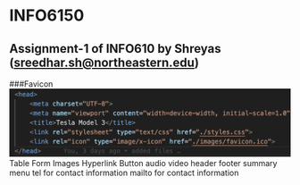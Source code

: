 # INFO6150
## Assignment-1 of INFO610 by Shreyas (sreedhar.sh@northeastern.edu)

###Favicon
![](./images/readme-images/readme_favicon.png)
Table
Form
Images
Hyperlink
Button
audio
video
header
footer
summary
menu
tel for contact information
mailto for contact information
